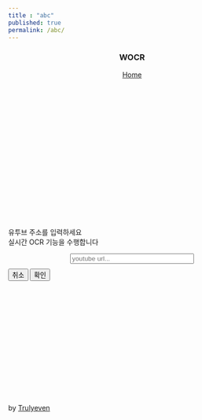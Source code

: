 ```yaml
---
title : "abc"
published: true
permalink: /abc/
---
```


<head>
    <link href="https://cdn.jsdelivr.net/npm/bootstrap@5.2.3/dist/css/bootstrap.min.css" rel="stylesheet" integrity="sha384-rbsA2VBKQhggwzxH7pPCaAqO46MgnOM80zW1RWuH61DGLwZJEdK2Kadq2F9CUG65" crossorigin="anonymous">
    <script src="https://cdn.jsdelivr.net/npm/bootstrap@5.2.3/dist/js/bootstrap.bundle.min.js" integrity="sha384-kenU1KFdBIe4zVF0s0G1M5b4hcpxyD9F7jL+jjXkk+Q2h455rYXK/7HAuoJl+0I4" crossorigin="anonymous"></script>
	<script
        src="https://code.jquery.com/jquery-3.7.0.min.js"
        integrity="sha256-2Pmvv0kuTBOenSvLm6bvfBSSHrUJ+3A7x6P5Ebd07/g="
        crossorigin="anonymous"></script>
    <script>
        // input 유튜브 주소 유효성 검사
    document.addEventListener('DOMContentLoaded', function() {
    const input = document.getElementById('url');
    const submitButton = document.getElementById('submit');
    const inputalert = document.getElementById('inputalert');
    input.addEventListener('input', function() {
      const inputValue = input.value;
      const pattern = /(?:watch\?v=|\/videos\/|embed\/|youtu.be\/|\/v\/|\/e\/|watch\?v%3D|watch\?feature=player_embedded&v=|%2Fvideos%2F|embed%\u200C\u200B2F|youtu.be%2F|%2Fv%2F)([^#\&\?\n]*)/;
      const matchResult = inputValue.match(pattern);
      const videoCode = matchResult ? matchResult[1] : '';
      if (videoCode === null || videoCode === '') {
        submitButton.disabled = true;
        inputalert.hidden = false;
    } else {
        submitButton.disabled = false;
        inputalert.hidden = true;
      }
    });
  });
    </script>
    <style>
        div {
            margin-bottom: 250px;
        }
        input {
            margin-bottom: 10px;
        }
        body {
            overflow:hidden;
        }
        .blinking{
        -webkit-animation:blink 1.5s ease-in-out infinite alternate;
        -moz-animation:blink 1.5s ease-in-out infinite alternate;
        animation:blink 1.5s ease-in-out infinite alternate;
        }
        @-webkit-keyframes blink{
        0% {opacity:0;}
        100% {opacity:1;}
        }
        @-moz-keyframes blink{
        0% {opacity:0;}
        100% {opacity:1;}
        }
        @keyframes blink{
        0% {opacity:0;}
        100% {opacity:1;}
        }
        .bd-placeholder-img {
        font-size: 1.125rem;
        text-anchor: middle;
        -webkit-user-select: none;
        -moz-user-select: none;
        user-select: none;
        }
        @media (min-width: 768px) {
        .bd-placeholder-img-lg {
            font-size: 3.5rem;
        }
        }
        .b-example-divider {
        height: 3rem;
        background-color: rgba(0, 0, 0, .1);
        border: solid rgba(0, 0, 0, .15);
        border-width: 1px 0;
        box-shadow: inset 0 .5em 1.5em rgba(0, 0, 0, .1), inset 0 .125em .5em rgba(0, 0, 0, .15);
        }
        .b-example-vr {
        flex-shrink: 0;
        width: 1.5rem;
        height: 100vh;
        }
        .bi {
        vertical-align: -.125em;
        fill: currentColor;
        }
        .nav-scroller {
        position: relative;
        z-index: 2;
        height: 2.75rem;
        overflow-y: hidden;
        }
        .nav-scroller .nav {
        display: flex;
        flex-wrap: nowrap;
        padding-bottom: 1rem;
        margin-top: -1px;
        overflow-x: auto;
        text-align: center;
        white-space: nowrap;
        -webkit-overflow-scrolling: touch;
        }
    </style>
    <meta charset="UTF-8">
    <title>WOCR</title>
</head>
<body class="d-flex h-100 text-center text-bg-dark">
    <div class="cover-container d-flex w-100 h-100 p-3 mx-auto flex-column">
        <header class="mb-auto">
            <div>
                <h3 class="float-md-start mb-0">WOCR</h3>
                <nav class="nav nav-masthead justify-content-center float-md-end">
                    <a class="nav-link fw-bold py-1 px-0 active" aria-current="page" href="#">Home</a>
                </nav>
            </div>
        </header>
        <main class="px-3">
            <h1 class="blinking">Web OCR</h1>
            <p class="lead text-primary">유투브 주소를 입력하세요 <br> 실시간 OCR 기능을 수행합니다</p>
            <form action="#" method="post">
                    <input type="text" id="url" name="url" required class="form-control form-control-dark text-bg-dark" placeholder="youtube url..." aria-label="Search" style="width: 50%; margin-left: 25%;">
                <div class="text-center">
                    <p id="inputalert" class="text-danger" hidden>유효한 유튜브 주소를 입력하세요</p>
                    <button type="reset" class="btn btn-outline-light me-2">취소</button>
                    <button id="submit" type="submit" class="btn btn-primary">확인</button>
                </div>      
            </form>
        </main>
        <footer class="mt-auto text-white-50">
            <p>by 
                <a href="#" class="text-white">Trulyeven</a>
            </p>
        </footer>
    </div>
</body>

